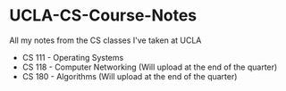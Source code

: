 # UCLA-CS-Course-Notes
All my notes from the CS classes I've taken at UCLA

* CS 111 - Operating Systems
* CS 118 - Computer Networking (Will upload at the end of the quarter)
* CS 180 - Algorithms (Will upload at the end of the quarter)
